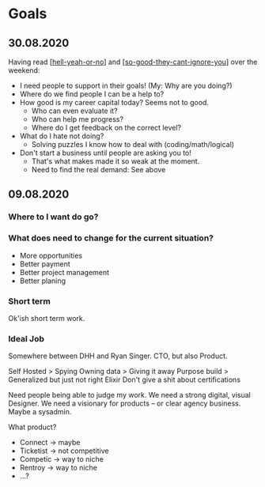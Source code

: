 # Goals

## 30.08.2020

Having read [[hell-yeah-or-no]] and [[so-good-they-cant-ignore-you]] over the weekend:

- I need people to support in their goals! (My: Why are you doing?)
- Where do we find people I can be a help to?
- How good is my career capital today? Seems not to good.
  - Who can even evaluate it?
  - Who can help me progress?
  - Where do I get feedback on the correct level?
- What do I hate not doing?
  - Solving puzzles I know how to deal with (coding/math/logical)
- Don't start a business until people are asking you to!
  - That's what makes made it so weak at the moment.
  - Need to find the real demand: See above

## 09.08.2020

### Where to I want do go?

### What does need to change for the current situation?

- More opportunities 
- Better payment
- Better project management
- Better planing

### Short term

Ok'ish short term work. 

### Ideal Job

Somewhere between DHH and Ryan Singer. CTO, but also Product.

Self Hosted > Spying
Owning data > Giving it away
Purpose build > Generalized but just not right
Elixir
Don't give a shit about certifications

Need people being able to judge my work.
We need a strong digital, visual Designer.
We need a visionary for products – or clear agency business.
Maybe a sysadmin.

What product?
- Connect -> maybe
- Ticketist -> not competitive
- Competic -> way to niche
- Rentroy -> way to niche
- …?


[//begin]: # "Autogenerated link references for markdown compatibility"
[hell-yeah-or-no]: ../books/hell-yeah-or-no "Hell Yeah or No"
[so-good-they-cant-ignore-you]: ../books/so-good-they-cant-ignore-you "So good they can't ignore you"
[//end]: # "Autogenerated link references"